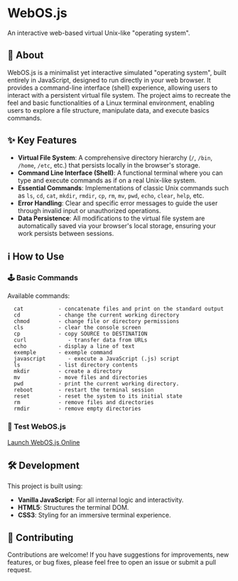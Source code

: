 # WebOS.js

An interactive web-based virtual Unix-like "operating system".

## 📌 About

WebOS.js is a minimalist yet interactive simulated "operating system", built entirely in JavaScript, designed to run directly in your web browser. It provides a command-line interface (shell) experience, allowing users to interact with a persistent virtual file system. The project aims to recreate the feel and basic functionalities of a Linux terminal environment, enabling users to explore a file structure, manipulate data, and execute basics commands.

## ✨ Key Features

  * **Virtual File System**: A comprehensive directory hierarchy (`/`, `/bin`, `/home`, `/etc`, etc.) that persists locally in the browser's storage.
  * **Command Line Interface (Shell)**: A functional terminal where you can type and execute commands as if on a real Unix-like system.
  * **Essential Commands**: Implementations of classic Unix commands such as `ls`, `cd`, `cat`, `mkdir`, `rmdir`, `cp`, `rm`, `mv`, `pwd`, `echo`, `clear`, `help`, etc.
  * **Error Handling**: Clear and specific error messages to guide the user through invalid input or unauthorized operations.
  * **Data Persistence**: All modifications to the virtual file system are automatically saved via your browser's local storage, ensuring your work persists between sessions.

## ℹ️ How to Use

### 🕹️ Basic Commands

Available commands:
```
  cat		    - concatenate files and print on the standard output
  cd		    - change the current working directory
  chmod		    - change file or directory permissions
  cls		    - clear the console screen
  cp		    - copy SOURCE to DESTINATION
  curl	       	   - transfer data from URLs
  echo		    - display a line of text
  exemple	    - exemple command
  javascript   	   - execute a JavaScript (.js) script
  ls		    - list directory contents
  mkdir		    - create a directory
  mv		    - move files and directories
  pwd		    - print the current working directory.
  reboot	    - restart the terminal session
  reset		    - reset the system to its initial state
  rm		    - remove files and directories
  rmdir		    - remove empty directories
```

### 🚀 Test WebOS.js

[Launch WebOS.js Online](https://deitsuki.netlify.app/webos.js/)

## 🛠️ Development

This project is built using:

  * **Vanilla JavaScript**: For all internal logic and interactivity.
  * **HTML5**: Structures the terminal DOM.
  * **CSS3**: Styling for an immersive terminal experience.

## 🌟 Contributing

Contributions are welcome! If you have suggestions for improvements, new features, or bug fixes, please feel free to open an issue or submit a pull request.
